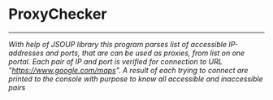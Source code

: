 # ProxyChecker
_________________________________

*With help of JSOUP library this program parses list of accessible IP-addresses
and ports, that are can be used as proxies, from list on one portal. Each pair 
of IP and port is verified for connection to URL "https://www.google.com/maps". 
A result of each trying to connect are printed to the console with purpose 
to know all accessible and inaccessible pairs*
